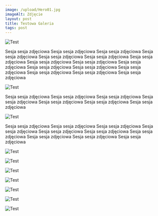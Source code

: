 ```yaml
---
image: /upload/Hero01.jpg
imageAlt: Zdjęcie
layout: post
title: Testowa Galeria
tags: post
---
```

![Test](/upload/Hero01.jpg)



Sesja sesja zdjęciowa Sesja sesja zdjęciowa Sesja sesja zdjęciowa Sesja sesja zdjęciowa Sesja sesja zdjęciowa Sesja sesja zdjęciowa Sesja sesja zdjęciowa Sesja sesja zdjęciowa Sesja sesja zdjęciowa Sesja sesja zdjęciowa Sesja sesja zdjęciowa Sesja sesja zdjęciowa Sesja sesja zdjęciowa Sesja sesja zdjęciowa Sesja sesja zdjęciowa Sesja sesja zdjęciowa



![Test](/upload/Hero01.jpg)



 Sesja sesja zdjęciowa Sesja sesja zdjęciowa Sesja sesja zdjęciowa Sesja sesja zdjęciowa Sesja sesja zdjęciowa Sesja sesja zdjęciowa Sesja sesja zdjęciowa



![Test](/upload/Hero01.jpg)



 Sesja sesja zdjęciowa Sesja sesja zdjęciowa Sesja sesja zdjęciowa Sesja sesja zdjęciowa Sesja sesja zdjęciowa Sesja sesja zdjęciowa Sesja sesja zdjęciowa Sesja sesja zdjęciowa Sesja sesja zdjęciowa Sesja sesja zdjęciowa



![Test](/upload/Hero01.jpg)

![Test](/upload/Hero01.jpg)

![Test](/upload/Hero01.jpg)

![Test](/upload/Hero01.jpg)

![Test](/upload/Hero01.jpg)

![Test](/upload/Hero01.jpg)

![Test](/upload/Hero01.jpg)

